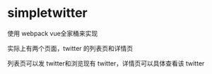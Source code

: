 # simpletwitter

使用 webpack  vue全家桶来实现

实际上有两个页面，twitter 的列表页和详情页

列表页可以发 twitter和浏览现有 twitter，详情页可以具体查看该 twitter